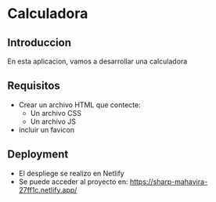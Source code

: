 # Calculadora

## Introduccion

En esta aplicacion, vamos a desarrollar una calculadora

## Requisitos

- Crear un archivo HTML que contecte:
  - Un archivo CSS
  - Un archivo JS
- incluir un favicon

## Deployment

- El despliege se realizo en Netlify
- Se puede acceder al proyecto en: https://sharp-mahavira-27ff1c.netlify.app/
